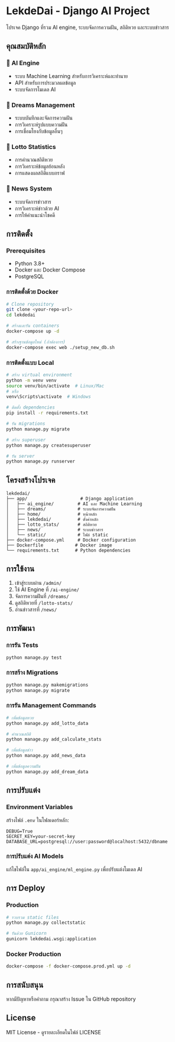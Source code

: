 # LekdeDai - Django AI Project

โปรเจค Django ที่รวม AI engine, ระบบจัดการความฝัน, สถิติหวย และระบบข่าวสาร

## คุณสมบัติหลัก

### 🤖 AI Engine
- ระบบ Machine Learning สำหรับการวิเคราะห์และทำนาย
- API สำหรับการประมวลผลข้อมูล
- ระบบจัดการโมเดล AI

### 💭 Dreams Management
- ระบบบันทึกและจัดการความฝัน
- การวิเคราะห์รูปแบบความฝัน
- การเชื่อมโยงกับข้อมูลอื่นๆ

### 🎯 Lotto Statistics
- การคำนวณสถิติหวย
- การวิเคราะห์ข้อมูลย้อนหลัง
- การแสดงผลสถิติแบบกราฟ

### 📰 News System
- ระบบจัดการข่าวสาร
- การวิเคราะห์ข่าวด้วย AI
- การให้คำแนะนำโชคดี

## การติดตั้ง

### Prerequisites
- Python 3.8+
- Docker และ Docker Compose
- PostgreSQL

### การติดตั้งด้วย Docker
```bash
# Clone repository
git clone <your-repo-url>
cd lekdedai

# สร้างและรัน containers
docker-compose up -d

# สร้างฐานข้อมูลใหม่ (ถ้าต้องการ)
docker-compose exec web ./setup_new_db.sh
```

### การติดตั้งแบบ Local
```bash
# สร้าง virtual environment
python -m venv venv
source venv/bin/activate  # Linux/Mac
# หรือ
venv\Scripts\activate  # Windows

# ติดตั้ง dependencies
pip install -r requirements.txt

# รัน migrations
python manage.py migrate

# สร้าง superuser
python manage.py createsuperuser

# รัน server
python manage.py runserver
```

## โครงสร้างโปรเจค

```
lekdedai/
├── app/                    # Django application
│   ├── ai_engine/         # AI และ Machine Learning
│   ├── dreams/            # ระบบจัดการความฝัน
│   ├── home/              # หน้าหลัก
│   ├── lekdedai/          # ตั้งค่าหลัก
│   ├── lotto_stats/       # สถิติหวย
│   ├── news/              # ระบบข่าวสาร
│   └── static/            # ไฟล์ static
├── docker-compose.yml     # Docker configuration
├── Dockerfile            # Docker image
└── requirements.txt      # Python dependencies
```

## การใช้งาน

1. เข้าสู่ระบบผ่าน `/admin/`
2. ใช้ AI Engine ที่ `/ai-engine/`
3. จัดการความฝันที่ `/dreams/`
4. ดูสถิติหวยที่ `/lotto-stats/`
5. อ่านข่าวสารที่ `/news/`

## การพัฒนา

### การรัน Tests
```bash
python manage.py test
```

### การสร้าง Migrations
```bash
python manage.py makemigrations
python manage.py migrate
```

### การรัน Management Commands
```bash
# เพิ่มข้อมูลหวย
python manage.py add_lotto_data

# คำนวณสถิติ
python manage.py add_calculate_stats

# เพิ่มข้อมูลข่าว
python manage.py add_news_data

# เพิ่มข้อมูลความฝัน
python manage.py add_dream_data
```

## การปรับแต่ง

### Environment Variables
สร้างไฟล์ `.env` ในโฟลเดอร์หลัก:
```
DEBUG=True
SECRET_KEY=your-secret-key
DATABASE_URL=postgresql://user:password@localhost:5432/dbname
```

### การปรับแต่ง AI Models
แก้ไขไฟล์ใน `app/ai_engine/ml_engine.py` เพื่อปรับแต่งโมเดล AI

## การ Deploy

### Production
```bash
# รวบรวม static files
python manage.py collectstatic

# รันด้วย Gunicorn
gunicorn lekdedai.wsgi:application
```

### Docker Production
```bash
docker-compose -f docker-compose.prod.yml up -d
```

## การสนับสนุน

หากมีปัญหาหรือคำถาม กรุณาสร้าง Issue ใน GitHub repository

## License

MIT License - ดูรายละเอียดในไฟล์ LICENSE
